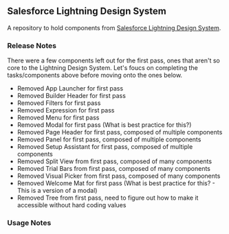 ## Salesforce Lightning Design System

A repository to hold components from [Salesforce Lightning Design System](https://react.lightningdesignsystem.com/).

### Release Notes

There were a few components left out for the first pass, ones that aren't so core to the Lightning Design System. Let's foucs on completing the tasks/components above before moving onto the ones below.

- Removed App Launcher for first pass
- Removed Builder Header for first pass
- Removed Filters for first pass
- Removed Expression for first pass
- Removed Menu for first pass
- Removed Modal for first pass (What is best practice for this?)
- Removed Page Header for first pass, composed of multiple components
- Removed Panel for first pass, composed of multiple components
- Removed Setup Assistant for first pass, composed of multiple components
- Removed Split View from first pass, composed of many components
- Removed Trial Bars from first pass, composed of many components
- Removed Visual Picker from first pass, composed of many components
- Removed Welcome Mat for first pass (What is best practice for this? - This is a version of a modal)
- Removed Tree from first pass, need to figure out how to make it accessible without hard coding values

### Usage Notes

<!-- Some components, like the Accordion, need to include certain values to make it work correctly. For example, the Accordion will need a `.json` file with data that will be rendered.

The accordion can accept a `.json` file that has the following format:

```
items: [
      {
        id: "1",
        summary: "Accordion Summary",
        details: "Accordion details - A"
      },
      {
        id: "2",
        summary: "Accordion Summary",
        details: "Accordion details - B"
      },
      {
        id: "3",
        summary: "Accordion Summary",
        details: "Accordion details - C"
      }
    ]
```

An example file can be found under `extra/accordion.json`. -->
